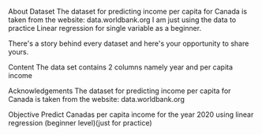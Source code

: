 About Dataset
The dataset for predicting income per capita for Canada is taken from the website: data.worldbank.org
I am just using the data to practice Linear regression for single variable as a beginner.

There's a story behind every dataset and here's your opportunity to share yours.

Content
The data set contains 2 columns namely year and per capita income

Acknowledgements
The dataset for predicting income per capita for Canada is taken from the website: data.worldbank.org

Objective
Predict Canadas per capita income for the year 2020 using linear regression (beginner level)(just for practice)
